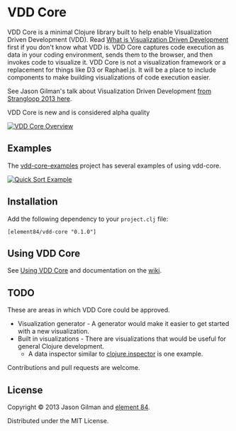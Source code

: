# VDD Core

VDD Core is a minimal Clojure library built to help enable Visualization Driven Development (VDD). Read [What is Visualization Driven Development](https://github.com/Element84/vdd-core/wiki/What-is-Visualization-Driven-Development%3F) first if you don't know what VDD is. VDD Core captures code execution as data in your coding environment, sends them to the browser, and then invokes code to visualize it. VDD Core is not a visualization framework or a replacement for things like D3 or Raphael.js. It will be a place to include components to make building visualizations of code execution easier.

See Jason Gilman's talk about Visualization Driven Development [from Strangloop 2013  here](http://www.infoq.com/presentations/visualization-driven-development).

VDD Core is new and is considered alpha quality

[![VDD Core Overview](http://element84.github.io/vdd-core/images/vdd_core_overview.jpg)](https://github.com/Element84/vdd-core/wiki)

## Examples

The [vdd-core-examples](https://github.com/Element84/vdd-core-examples) project has several examples of using vdd-core.


[![Quick Sort Example](http://element84.github.io/vdd-core/images/quicksort-1.jpg)](https://github.com/Element84/vdd-core-examples) 

## Installation

Add the following dependency to your `project.clj` file:

    [element84/vdd-core "0.1.0"]

## Using VDD Core

See [Using VDD Core](https://github.com/Element84/vdd-core/wiki/Using-VDD-Core) and documentation on the [wiki](https://github.com/Element84/vdd-core/wiki).

## TODO

These are areas in which VDD Core could be approved.

  * Visualization generator - A generator would make it easier to get started with a new visualization.
  * Built in visualizations - There are visualizations that would be useful for general Clojure development.
    * A data inspector similar to [clojure.inspector](http://tech.puredanger.com/2010/02/10/clojure-inspector/) is one example.

Contributions and pull requests are welcome.

## License

Copyright © 2013 Jason Gilman and [element 84](http://www.element84.com).

Distributed under the MIT License.

